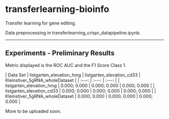 # transferlearning-bioinfo

Transfer learning for gene editing.

Data preprocessing in transferlearning_crispr_datapipeline.ipynb.


------

## Experiments - Preliminary Results

Metric displayed is the ROC AUC and the F1 Score Class 1.


| Data Set | listgarten_elevation_hmg | listgarten_elevation_cd33 | Kleinstiver_5gRNA_wholeDataset |
| :---:         |     :---:      |          :---: |
| listgarten_elevation_hmg | 0.000; 0.000 | 0.000; 0.000 | 0.000; 0.000 |
| listgarten_elevation_cd33 | 0.000; 0.000 | 0.000; 0.000 | 0.000; 0.000 |
| Kleinstiver_5gRNA_wholeDataset | 0.000; 0.000 | 0.000; 0.000 | 0.000; 0.000 |



More to be uploaded soon.
